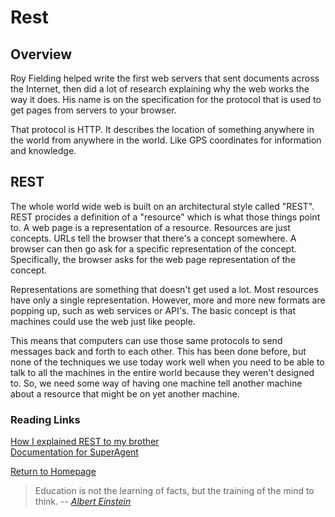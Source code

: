 # Rest
 
  
## Overview
Roy Fielding helped write the first web servers that sent documents across the Internet, then did a lot of research explaining why the web works the way it does. His name is on the specification for the protocol that is used to get pages from servers to your browser.

That protocol is HTTP. It describes the location of something anywhere in the world from anywhere in the world. Like GPS coordinates for information and knowledge. 

## REST
The whole world wide web is built on an architectural style called "REST". REST procides a definition of a "resource" which is what those things point to.  A web page is a representation of a resource. Resources are just concepts. URLs tell the browser that there's a concept somewhere. A browser can then go ask for a specific representation of the concept.  Specifically, the browser asks for the web page representation of the concept.  

Representations are something that doesn't get used a lot. Most resources have only a single representation. However, more and more new formats are popping up, such as web services or API's. The basic concept is that machines could use the web just like people.

This means that computers can use those same protocols to send messages back and forth to each other.  This has been done before, but none of the techniques we use today work well when you need to be able to talk to all the machines in the entire world because they weren't designed to. So, we need some way of having one machine tell another machine about a resource that might be on yet another machine. 




### Reading Links
[How I explained REST to my brother](https://gist.github.com/brookr/5977550) </br>
[Documentation for SuperAgent](https://visionmedia.github.io/superagent/) </br>



[Return to Homepage](https://claudiobailon.github.io/reading-notes/301.html)


 
>Education is not the learning of facts,
>but the training of the mind to think.
> -- <cite>[Albert Einstein][1]</cite>

[1]:https://www.goodreads.com/quotes/6137386-education-is-not-the-learning-of-facts-but-the-training 